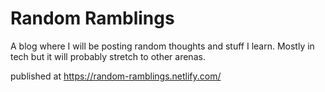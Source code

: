 # Random Ramblings

A blog where I will be posting random thoughts and stuff I learn. Mostly in tech but it will probably stretch to other arenas.

published at https://random-ramblings.netlify.com/
